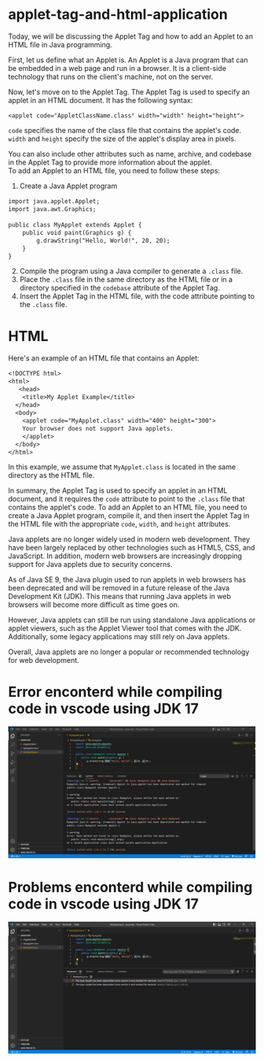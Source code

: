# applet-tag-and-html-application
Today, we will be discussing the Applet Tag and how to add an Applet to an HTML file in Java programming.

First, let us define what an Applet is. An Applet is a Java program that can be embedded in a web page and run in a browser. It is a client-side technology that runs on the client's machine, not on the server.

Now, let's move on to the Applet Tag. The Applet Tag is used to specify an applet in an HTML document. It has the following syntax:
```
<applet code="AppletClassName.class" width="width" height="height">
```

`code` specifies the name of the class file that contains the applet's code.<br/>
`width` and `height` specify the size of the applet's display area in pixels.


You can also include other attributes such as name, archive, and codebase in the Applet Tag to provide more information about the applet.<br/>
To add an Applet to an HTML file, you need to follow these steps:
1. Create a Java Applet program
```
import java.applet.Applet;
import java.awt.Graphics;

public class MyApplet extends Applet {
	public void paint(Graphics g) {
		g.drawString("Hello, World!", 20, 20);
	}
}
```
2. Compile the program using a Java compiler to generate a `.class` file.
3. Place the `.class` file in the same directory as the HTML file or in a directory specified in the `codebase` attribute of the Applet Tag.
4. Insert the Applet Tag in the HTML file, with the code attribute pointing to the `.class` file.

# HTML
Here's an example of an HTML file that contains an Applet:

```
<!DOCTYPE html>
<html>
   <head>
    <title>My Applet Example</title>
  </head>
  <body>
    <applet code="MyApplet.class" width="400" height="300">
    Your browser does not support Java applets.
    </applet>
  </body>
</html>
```

In this example, we assume that `MyApplet.class` is located in the same directory as the HTML file.

In summary, the Applet Tag is used to specify an applet in an HTML document, and it requires the `code` attribute to point to the `.class` file that contains the applet's code. To add an Applet to an HTML file, you need to create a Java Applet program, compile it, and then insert the Applet Tag in the HTML file with the appropriate `code`, `width`, and `height` attributes.


Java applets are no longer widely used in modern web development. They have been largely replaced by other technologies such as HTML5, CSS, and JavaScript. In addition, modern web browsers are increasingly dropping support for Java applets due to security concerns.<br/>

As of Java SE 9, the Java plugin used to run applets in web browsers has been deprecated and will be removed in a future release of the Java Development Kit (JDK). This means that running Java applets in web browsers will become more difficult as time goes on.<br/>

However, Java applets can still be run using standalone Java applications or applet viewers, such as the Applet Viewer tool that comes with the JDK. Additionally, some legacy applications may still rely on Java applets.<br/>

Overall, Java applets are no longer a popular or recommended technology for web development.<br/>

# Error enconterd while compiling code in vscode using JDK 17
![alt text](https://raw.githubusercontent.com/harshalparmar/applet-tag-and-html-application/main/vscode-error.png)

# Problems enconterd while compiling code in vscode using JDK 17
![alt text](https://raw.githubusercontent.com/harshalparmar/applet-tag-and-html-application/main/vscode-problem.png)
